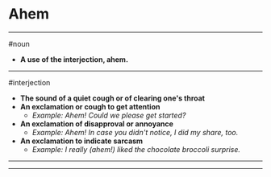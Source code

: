 # Ahem
---
#noun
- **A use of the interjection, ahem.**
---
#interjection
- **The sound of a quiet cough or of clearing one's throat**
- **An exclamation or cough to get attention**
	- _Example: Ahem! Could we please get started?_
- **An exclamation of disapproval or annoyance**
	- _Example: Ahem! In case you didn't notice, I did my share, too._
- **An exclamation to indicate sarcasm**
	- _Example: I really (ahem!) liked the chocolate broccoli surprise._
---
---
